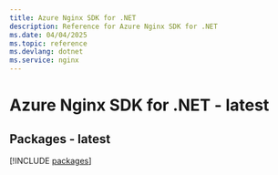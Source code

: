 ```yaml
---
title: Azure Nginx SDK for .NET
description: Reference for Azure Nginx SDK for .NET
ms.date: 04/04/2025
ms.topic: reference
ms.devlang: dotnet
ms.service: nginx
---
```

# Azure Nginx SDK for .NET - latest
## Packages - latest
[!INCLUDE [packages](nginx-index.md)]